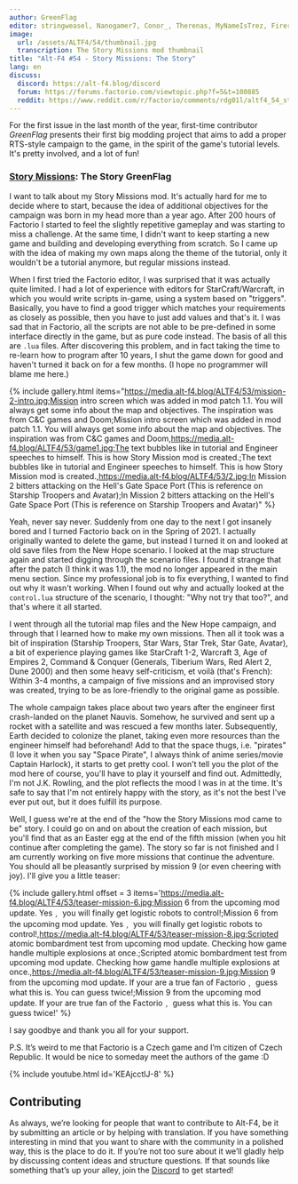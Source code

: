 ```yaml
---
author: GreenFlag
editor: stringweasel, Nanogamer7, Conor_, Therenas, MyNameIsTrez, Firerazer
image:
  url: /assets/ALTF4/54/thumbnail.jpg
  transcription: The Story Missions mod thumbnail
title: "Alt-F4 #54 - Story Missions: The Story"
lang: en
discuss:
  discord: https://alt-f4.blog/discord
  forum: https://forums.factorio.com/viewtopic.php?f=5&t=100885
  reddit: https://www.reddit.com/r/factorio/comments/rdg01l/altf4_54_story_missions_the_story/
---
```


For the first issue in the last month of the year, first-time contributor *GreenFlag* presents their first big modding project that aims to add a proper RTS-style campaign to the game, in the spirit of the game's tutorial levels. It's pretty involved, and a lot of fun!

### [Story Missions](https://mods.factorio.com/mod/Story-Missions): The Story <author>GreenFlag</author>

I want to talk about my Story Missions mod. It's actually hard for me to decide where to start, because the idea of additional objectives for the campaign was born in my head more than a year ago. After 200 hours of Factorio I started to feel the slightly repetitive gameplay and was starting to miss a challenge. At the same time, I didn't want to keep starting a new game and building and developing everything from scratch. So I came up with the idea of making my own maps along the theme of the tutorial, only it wouldn't be a tutorial anymore, but regular missions instead.

When I first tried the Factorio editor, I was surprised that it was actually quite limited. I had a lot of experience with editors for StarCraft/Warcraft, in which you would write scripts in-game, using a system based on "triggers". Basically, you have to find a good trigger which matches your requirements as closely as possible, then you have to just add values and that's it. I was sad that in Factorio, all the scripts are not able to be pre-defined in some interface directly in the game, but as pure code instead. The basis of all this are `.lua` files. After discovering this problem, and in fact taking the time to re-learn how to program after 10 years, I shut the game down for good and haven't turned it back on for a few months. (I hope no programmer will blame me here.)

{% include gallery.html items="https://media.alt-f4.blog/ALTF4/53/mission-2-intro.jpg;Mission intro screen which was added in mod patch 1.1. You will always get some info about the map and objectives. The inspiration was from C&C games and Doom;Mission intro screen which was added in mod patch 1.1. You will always get some info about the map and objectives. The inspiration was from C&C games and Doom,https://media.alt-f4.blog/ALTF4/53/game1.jpg;The text bubbles like in tutorial and Engineer speeches to himself. This is how Story Mission mod is created.;The text bubbles like in tutorial and Engineer speeches to himself. This is how Story Mission mod is created.,https://media.alt-f4.blog/ALTF4/53/2.jpg;In Mission 2 bitters attacking on the Hell's Gate Space Port (This is reference on Starship Troopers and Avatar);In Mission 2 bitters attacking on the Hell's Gate Space Port (This is reference on Starship Troopers and Avatar)" %}

Yeah, never say never. Suddenly from one day to the next I got insanely bored and I turned Factorio back on in the Spring of 2021. I actually originally wanted to delete the game, but instead I turned it on and looked at old save files from the New Hope scenario. I looked at the map structure again and started digging through the scenario files. I found it strange that after the patch (I think it was 1.1), the mod no longer appeared in the main menu section. Since my professional job is to fix everything, I wanted to find out why it wasn't working. When I found out why and actually looked at the `control.lua` structure of the scenario, I thought: "Why not try that too?", and that's where it all started.

I went through all the tutorial map files and the New Hope campaign, and through that I learned how to make my own missions. Then all it took was a bit of inspiration (Starship Troopers, Star Wars, Star Trek, Star Gate, Avatar), a bit of experience playing games like StarCraft 1-2, Warcraft 3, Age of Empires 2, Command & Conquer (Generals, Tiberium Wars, Red Alert 2, Dune 2000) and then some heavy self-criticism, et voilà (that's French): Within 3-4 months, a campaign of five missions and an improvised story was created, trying to be as lore-friendly to the original game as possible.

The whole campaign takes place about two years after the engineer first crash-landed on the planet Nauvis. Somehow, he survived and sent up a rocket with a satellite and was rescued a few months later. Subsequently, Earth decided to colonize the planet, taking even more resources than the engineer himself had beforehand! Add to that the space thugs, i.e. "pirates" (I love it when you say "Space Pirate", I always think of anime series/movie Captain Harlock), it starts to get pretty cool. I won't tell you the plot of the mod here of course, you'll have to play it yourself and find out. Admittedly, I'm not J.K. Rowling, and the plot reflects the mood I was in at the time. It's safe to say that I'm not entirely happy with the story, as it's not the best I've ever put out, but it does fulfill its purpose.

Well, I guess we're at the end of the "how the Story Missions mod came to be" story. I could go on and on about the creation of each mission, but you'll find that as an Easter egg at the end of the fifth mission (when you hit continue after completing the game). The story so far is not finished and I am currently working on five more missions that continue the adventure. You should all be pleasantly surprised by mission 9 (or even cheering with joy). I'll give you a little teaser:

{% include gallery.html offset = 3 items='https://media.alt-f4.blog/ALTF4/53/teaser-mission-6.jpg;Mission 6 from the upcoming mod update. Yes﹐ you will finally get logistic robots to control!;Mission 6 from the upcoming mod update. Yes﹐ you will finally get logistic robots to control!,https://media.alt-f4.blog/ALTF4/53/teaser-mission-8.jpg;Scripted atomic bombardment test from upcoming mod update. Checking how game handle multiple explosions at once.;Scripted atomic bombardment test from upcoming mod update. Checking how game handle multiple explosions at once.,https://media.alt-f4.blog/ALTF4/53/teaser-mission-9.jpg;Mission 9 from the upcoming mod update. If your are a true fan of Factorio﹐ guess what this is. You can guess twice!;Mission 9 from the upcoming mod update. If your are true fan of the Factorio﹐ guess what this is. You can guess twice!' %}

I say goodbye and thank you all for your support.

P.S. It’s weird to me that Factorio is a Czech game and I’m citizen of Czech Republic. It would be nice to someday meet the authors of the game :D

{% include youtube.html id='KEAjcctlJ-8' %}

## Contributing

As always, we’re looking for people that want to contribute to Alt-F4, be it by submitting an article or by helping with translation. If you have something interesting in mind that you want to share with the community in a polished way, this is the place to do it. If you’re not too sure about it we’ll gladly help by discussing content ideas and structure questions. If that sounds like something that’s up your alley, join the [Discord](https://alt-f4.blog/discord) to get started!

